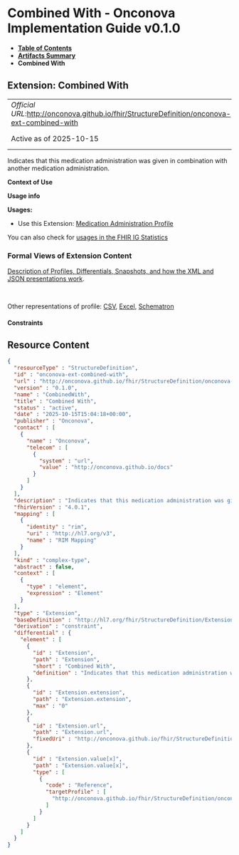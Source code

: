 # Combined With - Onconova Implementation Guide v0.1.0

* [**Table of Contents**](toc.md)
* [**Artifacts Summary**](artifacts.md)
* **Combined With**

## Extension: Combined With 

| | |
| :--- | :--- |
| *Official URL*:http://onconova.github.io/fhir/StructureDefinition/onconova-ext-combined-with | *Version*:0.1.0 |
| Active as of 2025-10-15 | *Computable Name*:CombinedWith |

Indicates that this medication administration was given in combination with another medication administration.

**Context of Use**

**Usage info**

**Usages:**

* Use this Extension: [Medication Administration Profile](StructureDefinition-onconova-medication-administration.md)

You can also check for [usages in the FHIR IG Statistics](https://packages2.fhir.org/xig/onconova.fhir|current/StructureDefinition/onconova-ext-combined-with)

### Formal Views of Extension Content

 [Description of Profiles, Differentials, Snapshots, and how the XML and JSON presentations work](http://build.fhir.org/ig/FHIR/ig-guidance/readingIgs.html#structure-definitions). 

 

Other representations of profile: [CSV](StructureDefinition-onconova-ext-combined-with.csv), [Excel](StructureDefinition-onconova-ext-combined-with.xlsx), [Schematron](StructureDefinition-onconova-ext-combined-with.sch) 

#### Constraints



## Resource Content

```json
{
  "resourceType" : "StructureDefinition",
  "id" : "onconova-ext-combined-with",
  "url" : "http://onconova.github.io/fhir/StructureDefinition/onconova-ext-combined-with",
  "version" : "0.1.0",
  "name" : "CombinedWith",
  "title" : "Combined With",
  "status" : "active",
  "date" : "2025-10-15T15:04:18+00:00",
  "publisher" : "Onconova",
  "contact" : [
    {
      "name" : "Onconova",
      "telecom" : [
        {
          "system" : "url",
          "value" : "http://onconova.github.io/docs"
        }
      ]
    }
  ],
  "description" : "Indicates that this medication administration was given in combination with another medication administration.",
  "fhirVersion" : "4.0.1",
  "mapping" : [
    {
      "identity" : "rim",
      "uri" : "http://hl7.org/v3",
      "name" : "RIM Mapping"
    }
  ],
  "kind" : "complex-type",
  "abstract" : false,
  "context" : [
    {
      "type" : "element",
      "expression" : "Element"
    }
  ],
  "type" : "Extension",
  "baseDefinition" : "http://hl7.org/fhir/StructureDefinition/Extension|4.0.1",
  "derivation" : "constraint",
  "differential" : {
    "element" : [
      {
        "id" : "Extension",
        "path" : "Extension",
        "short" : "Combined With",
        "definition" : "Indicates that this medication administration was given in combination with another medication administration."
      },
      {
        "id" : "Extension.extension",
        "path" : "Extension.extension",
        "max" : "0"
      },
      {
        "id" : "Extension.url",
        "path" : "Extension.url",
        "fixedUri" : "http://onconova.github.io/fhir/StructureDefinition/onconova-ext-combined-with"
      },
      {
        "id" : "Extension.value[x]",
        "path" : "Extension.value[x]",
        "type" : [
          {
            "code" : "Reference",
            "targetProfile" : [
              "http://onconova.github.io/fhir/StructureDefinition/onconova-medication-administration|0.1.0"
            ]
          }
        ]
      }
    ]
  }
}

```
